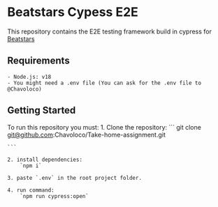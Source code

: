 # Beatstars Cypess E2E 

This repository contains the E2E testing framework build in cypress for [Beatstars](https://www.beatstars.com/)

## Requirements
    - Node.js: v18
    - You might need a .env file (You can ask for the .env file to @Chavoloco)

## Getting Started

To run this repository you must:
    1. Clone the repository:
    ```
    git clone git@github.com:Chavoloco/Take-home-assignment.git
    
    ```
    
    2. install dependencies: 
        `npm i`

    3. paste `.env` in the root project folder.

    4. run command:
        `npm run cypress:open`
